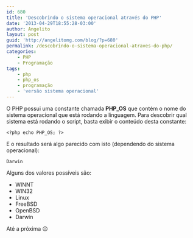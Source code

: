 ```yaml
---
id: 680
title: 'Descobrindo o sistema operacional através do PHP'
date: '2013-04-29T18:55:28-03:00'
author: Angelito
layout: post
guid: 'http://angelitomg.com/blog/?p=680'
permalink: /descobrindo-o-sistema-operacional-atraves-do-php/
categories:
    - PHP
    - Programação
tags:
    - php
    - php_os
    - programação
    - 'versão sistema operacional'
---
```


O PHP possui uma constante chamada **PHP\_OS** que contém o nome do sistema operacional que está rodando a linguagem. Para descobrir qual sistema está rodando o script, basta exibir o conteúdo desta constante:

`<?php echo PHP_OS; ?>`

E o resultado será algo parecido com isto (dependendo do sistema operacional):

`Darwin`

Alguns dos valores possíveis são:

- WINNT
- WIN32
- Linux
- FreeBSD
- OpenBSD
- Darwin

Até a próxima 😉